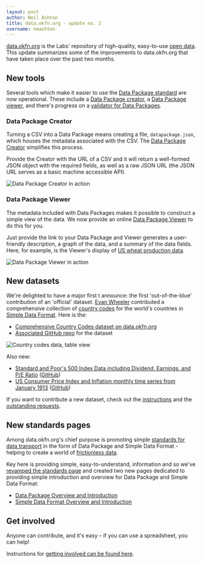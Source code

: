 ```yaml
---
layout: post
author: Neil Ashton
title: data.okfn.org - update no. 2
username: nmashton
---
```


[data.okfn.org][1] is the Labs' repository of high-quality, easy-to-use [open data][]. This update summarizes some of the improvements to data.okfn.org that have taken place over the past two months.

[open data]: http://opendefinition.org/

## New tools

Several tools which make it easier to use the [Data Package standard][2] are now operational. These include a [Data Package creator][3], a [Data Package viewer][4], and there's progress on a [validator for Data Packages][validator].

[validator]: https://github.com/okfn/data.okfn.org/issues/27

### Data Package Creator

Turning a CSV into a Data Package means creating a file, `datapackage.json`, which houses the metadata associated with the CSV. The [Data Package Creator][3] simplifies this process.

Provide the Creator with the URL of a CSV and it will return a well-formed JSON object with the required fields, as well as a raw JSON URL (the JSON URL serves as a basic machine accessible API).

![Data Package Creator in action][image-1]

### Data Package Viewer

The metadata included with Data Packages makes it possible to construct a simple view of the data. We now provide an online [Data Package Viewer][4] to do this for you.

Just provide the link to your Data Package and Viewer generates a user-friendly description, a graph of the data, and a summary of the data fields. Here, for example, is the Viewer's display of [US wheat production data][5].

![Data Package Viewer in action][image-2]

## New datasets

We're delighted to have a major first t announce: the first 'out-of-the-blue' contribution of an 'official' dataset. [Evan Wheeler][6] contributed a comprehensive collection of [country codes][7] for the world's countries in [Simple Data Format][18]. Here is the:

* [Comprehensive Country Codes dataset on data.okfn.org][7] 
* [Associated GitHub repo][8] for the dataset

![Country codes data, table view][image-3]

Also new: 

- [Standard and Poor's 500 Index Data including Dividend, Earnings, and P/E Ratio][9]  ([GitHub][10])
- [US Consumer Price Index and Inflation monthly time series from January 1913][11] ([GitHub][12]) 

If you want to contribute a new dataset, check out the [instructions][13] and the [outstanding requests][14].

## New standards pages

Among data.okfn.org's chief purpose is promoting simple [standards for data transport][15] in the form of Data Package and Simple Data Format - helping to create a world of [frictionless data][16].

Key here is providing simple, easy-to-understand, information and so we've [revamped the standards page][15] and created two new pages dedicated to providing simple introduction and overview for Data Package and Simple Data Format:

* [Data Package Overview and Introduction][17]
* [Simple Data Format Overview and Introduction][18]

## Get involved

Anyone can contribute, and it's easy – if you can use a spreadsheet, you can help!

Instructions for [getting involved can be found here][19].

[1]:	http://data.okfn.org
[2]:	http://data.okfn.org/standards/data-package
[3]:	http://data.okfn.org/tools/create
[4]:	http://data.okfn.org/tools/view
[5]:	http://data.okfn.org/tools/view?url=https://raw.github.com/rgrp/wheat-us/master/datapackage.json
[6]:	https://github.com/ewheeler
[7]:	http://data.okfn.org/data/country-codes-comprehensive
[8]:	https://github.com/datasets/country-codes-comprehensive
[9]:	http://data.okfn.org/data/s-and-p-500
[10]:	https://github.com/datasets/s-and-p-500
[11]:	http://data.okfn.org/data/cpi-us
[12]:	https://github.com/datasets/cpi-us
[13]:	http://data.okfn.org/about/contribute#data
[14]:	https://github.com/datasets/registry/issues
[15]:	http://data.okfn.org/standards
[16]:	http://blog.okfn.org/2013/04/24/frictionless-data-making-it-radically-easier-to-get-stuff-done-with-data/
[17]:	http://data.okfn.org/standards/data-package
[18]:	http://data.okfn.org/standards/simple-data-format
[19]:	http://data.okfn.org/about/contribute

[image-1]:	http://farm8.staticflickr.com/7362/9449152387_962624e792.jpg
[image-2]:	http://farm6.staticflickr.com/5340/9449152367_13b33222df.jpg
[image-3]:	http://farm8.staticflickr.com/7324/9451935968_32719167a7.jpg
